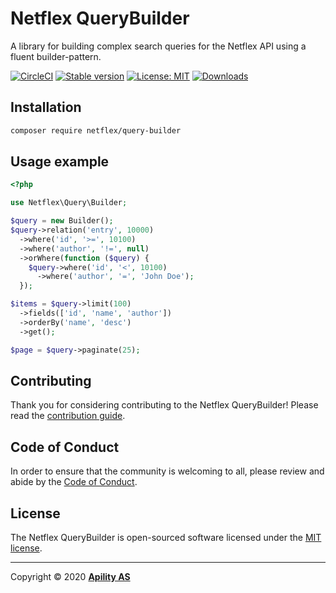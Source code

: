 # Netflex QueryBuilder

A library for building complex search queries for the Netflex API using a fluent builder-pattern.

<a href="https://circleci.com/gh/netflex-sdk/query-builder"><img src="https://circleci.com/gh/netflex-sdk/query-builder.svg?style=shield" alt="CircleCI"></a>
<a href="https://packagist.org/packages/netflex/query-builder"><img src="https://img.shields.io/packagist/v/netflex/query-builder?label=stable" alt="Stable version"></a>
<a href="https://opensource.org/licenses/MIT"><img src="https://img.shields.io/github/license/netflex-sdk/query-builder.svg" alt="License: MIT"></a>
<a href="https://packagist.org/packages/netflex/query-builder/stats"><img src="https://img.shields.io/packagist/dm/netflex/query-builder" alt="Downloads"></a>

## Installation

```bash
composer require netflex/query-builder
```

## Usage example

```php
<?php

use Netflex\Query\Builder;

$query = new Builder();
$query->relation('entry', 10000)
  ->where('id', '>=', 10100)
  ->where('author', '!=', null)
  ->orWhere(function ($query) {
    $query->where('id', '<', 10100)
      ->where('author', '=', 'John Doe');
  });

$items = $query->limit(100)
  ->fields(['id', 'name', 'author'])
  ->orderBy('name', 'desc')
  ->get();

$page = $query->paginate(25);
```

## Contributing

Thank you for considering contributing to the Netflex QueryBuilder! Please read the [contribution guide](CONTRIBUTING.md).

## Code of Conduct

In order to ensure that the community is welcoming to all, please review and abide by the [Code of Conduct](CODE_OF_CONDUCT.md).

## License

The Netflex QueryBuilder is open-sourced software licensed under the [MIT license](LICENSE.md).

<hr>

Copyright &copy; 2020 **[Apility AS](https://apility.no)**

